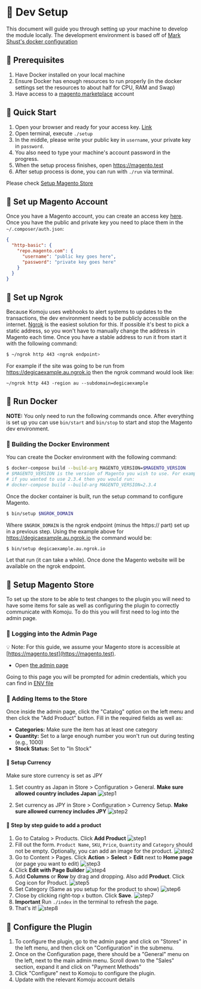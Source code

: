 # 📌 Dev Setup

This document will guide you through setting up your machine to develop the module locally. The development environment is based off of [Mark Shust's docker configuration](https://github.com/markshust/docker-magento)

## 📌 Prerequisites

1. Have Docker installed on your local machine
2. Ensure Docker has enough resources to run properly (in the docker settings set the resources to about half for CPU, RAM and Swap)
3. Have access to a [magento marketplace](https://marketplace.magento.com/) account

## 📌 Quick Start

1. Open your browser and ready for your access key. [Link](https://commercemarketplace.adobe.com/customer/accessKeys/)
2. Open terminal, execute `./setup`
3. In the middle, please write your public key in `username`, your private key in `password`.
4. You also need to type your machine's account password in the progress.
5. When the setup process finishes, open https://magento.test
6. After setup process is done, you can run with `./run` via terminal.

Please check [Setup Magento Store](#setup-magento-store)

## 📌 Set up Magento Account

Once you have a Magento account, you can create an access key [here](https://marketplace.magento.com/customer/accessKeys/). Once you have the public and private key you need to place them in the `~/.composer/auth.json`:

```json
{
  "http-basic": {
    "repo.magento.com": {
      "username": "public key goes here",
      "password": "private key goes here"
    }
  }
}
```

## 📌 Set up Ngrok

Because Komoju uses webhooks to alert systems to updates to the transactions, the dev environment needs to be publicly accessible on the internet. [Ngrok](https://ngrok.com/) is the easiest solution for this. If possible it's best to pick a static address, so you won't have to manually change the address in Magento each time. Once you have a stable address to run it from start it with the following command:

```bash
$ ~/ngrok http 443 <ngrok endpoint>
```

For example if the site was going to be run from https://degicaexample.au.ngrok.io then the ngrok command would look like:
```
~/ngrok http 443 -region au --subdomain=degicaexample
```

## 📌 Run Docker

**NOTE:** You only need to run the following commands once. After everything is set up you can use `bin/start` and `bin/stop` to start and stop the Magento dev environment.

### 📌 Building the Docker Environment

You can create the Docker environment with the following command:

```bash
$ docker-compose build --build-arg MAGENTO_VERSION=$MAGENTO_VERSION
# $MAGENTO_VERSION is the version of Magento you wish to use. For example,
# if you wanted to use 2.3.4 then you would run:
# docker-compose build --build-arg MAGENTO_VERSION=2.3.4
```

Once the docker container is built, run the setup command to configure Magento.

```bash
$ bin/setup $NGROK_DOMAIN
```

Where `$NGROK_DOMAIN` is the ngrok endpoint (minus the https:// part) set up in a previous step. Using the example above for https://degicaexample.au.ngrok.io the command would be:

```
$ bin/setup degicaexample.au.ngrok.io
```

Let that run (it can take a while). Once done the Magento website will be available on the ngrok endpoint.

## 📌 Setup Magento Store

To set up the store to be able to test changes to the plugin you will need to have some items for sale as well as configuring the plugin to correctly communicate with Komoju. To do this you will first need to log into the admin page.

### 📌 Logging into the Admin Page

💡 Note: For this guide, we assume your Magento store is accessible at [https://magento.test](https://magento.test).

- Open [the admin page](https://magento.test/admin)

Going to this page you will be prompted for admin credentials, which you can find in [ENV file](https://github.com/degica/komoju-magento/blob/master/env/magento.env)

### 📌 Adding Items to the Store

Once inside the admin page, click the "Catalog" option on the left menu and then click the "Add Product" button. Fill in the required fields as well as:

- **Categories:** Make sure the item has at least one category
- **Quantity:** Set to a large enough number you won't run out during testing (e.g., 1000)
- **Stock Status:** Set to "In Stock"

#### 📌 Setup Currency

Make sure store currency is set as JPY

  1. Set country as Japan in Store > Configuration > General. **Make sure allowed country includes Japan**
    ![step1](../../assets/images/currency_step_1.png)

  2. Set currency as JPY in Store > Configuration > Currency Setup. **Make sure allowed currency includes JPY**
    ![step2](../../assets/images/currency_step_2.png)

#### 📌 Step by step guide to add a product

  1. Go to Catalog > Products. Click **Add Product**
  ![step1](../../assets/images/add_items_step_1.png)
  2. Fill out the form. `Product Name`, `SKU`, `Price`, `Quantity` and `Category` should not be empty. Optionally, you can add an image for the product.
  ![step2](../../assets/images/add_items_step_2.png)
  3. Go to Content > Pages. Click **Action** > **Select** > **Edit** next to **Home page** (or page you want to edit)
  ![step3](../../assets/images/add_items_step_3.png)
  4. Click **Edit with Page Builder**
  ![step4](../../assets/images/add_items_step_4.png)
  5. Add **Columns** or **Row** by drag and dropping. Also add **Product**. Click Cog icon for Product.
  ![step5](../../assets/images/add_items_step_5.png)
  6. Set Category (Same as you setup for the product to show)
  ![step6](../../assets/images/add_items_step_6.png)
  7. Close by clicking right-top `x` button. Click **Save**.
  ![step7](../../assets/images/add_items_step_7.png)
  8. **Important** Run `./index` in the terminal to refresh the page.
  9. That's it! 
  ![step8](../../assets/images/add_items_step_8.png)

## 📌 Configure the Plugin

1. To configure the plugin, go to the admin page and click on "Stores" in the left menu, and then click on "Configuration" in the submenu.
2. Once on the Configuration page, there should be a "General" menu on the left, next to the main admin menu. Scroll down to the "Sales" section, expand it and click on "Payment Methods"
3. Click "Configure" next to Komoju to configure the plugin.
4. Update with the relevant Komoju account details
